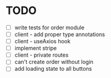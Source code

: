 # TODO

- [ ] write tests for order module
- [ ] client - add proper type annotations
- [ ] client - useAxios hook
- [ ] implement stripe
- [ ] client - private routes
- [ ] can't create order without login
- [ ] add loading state to all buttons
